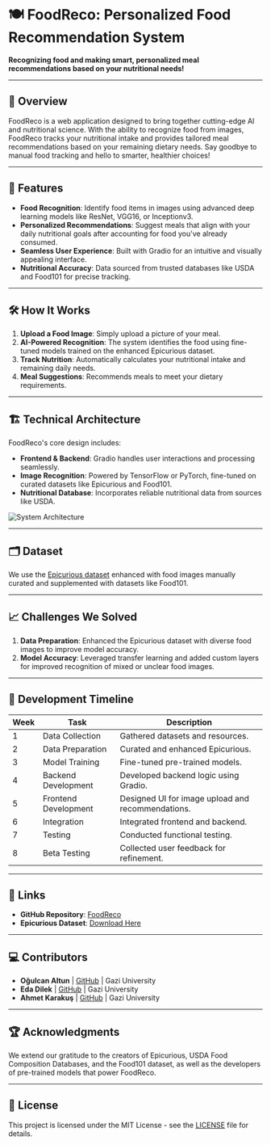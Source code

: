 # 🍽️ FoodReco: Personalized Food Recommendation System  
**Recognizing food and making smart, personalized meal recommendations based on your nutritional needs!**

---

## 🌟 **Overview**
FoodReco is a web application designed to bring together cutting-edge AI and nutritional science. With the ability to recognize food from images, FoodReco tracks your nutritional intake and provides tailored meal recommendations based on your remaining dietary needs. Say goodbye to manual food tracking and hello to smarter, healthier choices!

---

## 🚀 **Features**
- **Food Recognition**: Identify food items in images using advanced deep learning models like ResNet, VGG16, or Inceptionv3.
- **Personalized Recommendations**: Suggest meals that align with your daily nutritional goals after accounting for food you've already consumed.
- **Seamless User Experience**: Built with Gradio for an intuitive and visually appealing interface.
- **Nutritional Accuracy**: Data sourced from trusted databases like USDA and Food101 for precise tracking.

---

## 🛠️ **How It Works**
1. **Upload a Food Image**: Simply upload a picture of your meal.  
2. **AI-Powered Recognition**: The system identifies the food using fine-tuned models trained on the enhanced Epicurious dataset.  
3. **Track Nutrition**: Automatically calculates your nutritional intake and remaining daily needs.  
4. **Meal Suggestions**: Recommends meals to meet your dietary requirements.  

---

## 🏗️ **Technical Architecture**
FoodReco's core design includes:
- **Frontend & Backend**: Gradio handles user interactions and processing seamlessly.  
- **Image Recognition**: Powered by TensorFlow or PyTorch, fine-tuned on curated datasets like Epicurious and Food101.  
- **Nutritional Database**: Incorporates reliable nutritional data from sources like USDA.  

![System Architecture](https://via.placeholder.com/800x400?text=System+Architecture+Diagram)

---

## 🗂️ **Dataset**
We use the [Epicurious dataset](https://www.kaggle.com/datasets/hugodarwood/epirecipes) enhanced with food images manually curated and supplemented with datasets like Food101.  

---

## 📈 **Challenges We Solved**
1. **Data Preparation**: Enhanced the Epicurious dataset with diverse food images to improve model accuracy.  
2. **Model Accuracy**: Leveraged transfer learning and added custom layers for improved recognition of mixed or unclear food images.  

---

## 📅 **Development Timeline**
| Week | Task                          | Description                          |
|------|-------------------------------|--------------------------------------|
| 1    | Data Collection               | Gathered datasets and resources.    |
| 2    | Data Preparation              | Curated and enhanced Epicurious.    |
| 3    | Model Training                | Fine-tuned pre-trained models.      |
| 4    | Backend Development           | Developed backend logic using Gradio.|
| 5    | Frontend Development          | Designed UI for image upload and recommendations. |
| 6    | Integration                   | Integrated frontend and backend.    |
| 7    | Testing                       | Conducted functional testing.       |
| 8    | Beta Testing                  | Collected user feedback for refinement. |

---

## 🔗 **Links**
- **GitHub Repository**: [FoodReco](https://github.com/ogulcanaltun/FoodReco)  
- **Epicurious Dataset**: [Download Here](https://www.kaggle.com/datasets/hugodarwood/epirecipes)  

---

## 💻 **Contributors**
- **Oğulcan Altun** | [GitHub](https://github.com/ogulcanaltun) | Gazi University  
- **Eda Dilek** | [GitHub](https://github.com/edadilek) | Gazi University  
- **Ahmet Karakuş** | [GitHub](https://github.com/casanovathoper) | Gazi University  

---

## 🏆 **Acknowledgments**
We extend our gratitude to the creators of Epicurious, USDA Food Composition Databases, and the Food101 dataset, as well as the developers of pre-trained models that power FoodReco.

---

## 📜 **License**
This project is licensed under the MIT License - see the [LICENSE](LICENSE) file for details.

